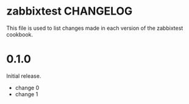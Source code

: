 # zabbixtest CHANGELOG

This file is used to list changes made in each version of the zabbixtest cookbook.

# 0.1.0

Initial release.

- change 0
- change 1

